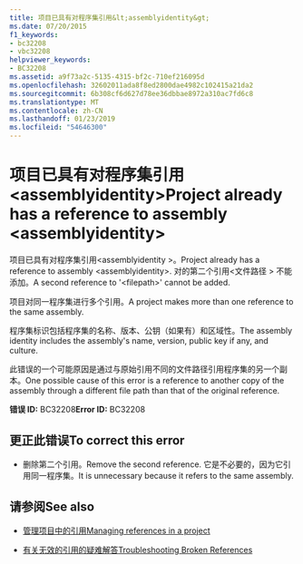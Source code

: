 ```yaml
---
title: 项目已具有对程序集引用&lt;assemblyidentity&gt;
ms.date: 07/20/2015
f1_keywords:
- bc32208
- vbc32208
helpviewer_keywords:
- BC32208
ms.assetid: a9f73a2c-5135-4315-bf2c-710ef216095d
ms.openlocfilehash: 32602011ada8f8ed2800dae4982c102415a21da2
ms.sourcegitcommit: 6b308cf6d627d78ee36dbbae8972a310ac7fd6c8
ms.translationtype: MT
ms.contentlocale: zh-CN
ms.lasthandoff: 01/23/2019
ms.locfileid: "54646300"
---
```

# <a name="project-already-has-a-reference-to-assembly-ltassemblyidentitygt"></a><span data-ttu-id="631ff-102">项目已具有对程序集引用&lt;assemblyidentity&gt;</span><span class="sxs-lookup"><span data-stu-id="631ff-102">Project already has a reference to assembly &lt;assemblyidentity&gt;</span></span>
<span data-ttu-id="631ff-103">项目已具有对程序集引用\<assemblyidentity >。</span><span class="sxs-lookup"><span data-stu-id="631ff-103">Project already has a reference to assembly \<assemblyidentity>.</span></span> <span data-ttu-id="631ff-104">对的第二个引用\<文件路径 > 不能添加。</span><span class="sxs-lookup"><span data-stu-id="631ff-104">A second reference to '\<filepath>' cannot be added.</span></span>  
  
 <span data-ttu-id="631ff-105">项目对同一程序集进行多个引用。</span><span class="sxs-lookup"><span data-stu-id="631ff-105">A project makes more than one reference to the same assembly.</span></span>  
  
 <span data-ttu-id="631ff-106">程序集标识包括程序集的名称、版本、公钥（如果有）和区域性。</span><span class="sxs-lookup"><span data-stu-id="631ff-106">The assembly identity includes the assembly's name, version, public key if any, and culture.</span></span>  
  
 <span data-ttu-id="631ff-107">此错误的一个可能原因是通过与原始引用不同的文件路径引用程序集的另一个副本。</span><span class="sxs-lookup"><span data-stu-id="631ff-107">One possible cause of this error is a reference to another copy of the assembly through a different file path than that of the original reference.</span></span>  
  
 <span data-ttu-id="631ff-108">**错误 ID:** BC32208</span><span class="sxs-lookup"><span data-stu-id="631ff-108">**Error ID:** BC32208</span></span>  
  
## <a name="to-correct-this-error"></a><span data-ttu-id="631ff-109">更正此错误</span><span class="sxs-lookup"><span data-stu-id="631ff-109">To correct this error</span></span>  
  
-   <span data-ttu-id="631ff-110">删除第二个引用。</span><span class="sxs-lookup"><span data-stu-id="631ff-110">Remove the second reference.</span></span> <span data-ttu-id="631ff-111">它是不必要的，因为它引用同一程序集。</span><span class="sxs-lookup"><span data-stu-id="631ff-111">It is unnecessary because it refers to the same assembly.</span></span>  
  
## <a name="see-also"></a><span data-ttu-id="631ff-112">请参阅</span><span class="sxs-lookup"><span data-stu-id="631ff-112">See also</span></span>
- [<span data-ttu-id="631ff-113">管理项目中的引用</span><span class="sxs-lookup"><span data-stu-id="631ff-113">Managing references in a project</span></span>](/visualstudio/ide/managing-references-in-a-project)

- [<span data-ttu-id="631ff-114">有关无效的引用的疑难解答</span><span class="sxs-lookup"><span data-stu-id="631ff-114">Troubleshooting Broken References</span></span>](/visualstudio/ide/troubleshooting-broken-references)
